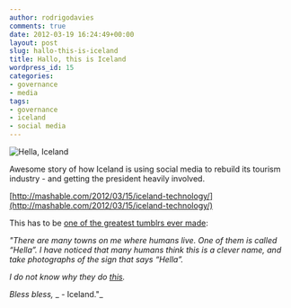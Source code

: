 ```yaml
---
author: rodrigodavies
comments: true
date: 2012-03-19 16:24:49+00:00
layout: post
slug: hallo-this-is-iceland
title: Hallo, this is Iceland
wordpress_id: 15
categories:
- governance
- media
tags:
- governance
- iceland
- social media
---
```


![Hella, Iceland](http://media.tumblr.com/tumblr_lrotqineT91qbibzj.jpg)

Awesome story of how Iceland is using social media to rebuild its tourism industry - and getting the president heavily involved.

[http://mashable.com/2012/03/15/iceland-technology/](http://mashable.com/2012/03/15/iceland-technology/)

This has to be [one of the greatest tumblrs ever made](http://icelandwantstobeyourfriend.tumblr.com/):

_"There are many towns on me where humans live. One of them is called “Hella”. I have noticed that many humans think this is a clever name, and take photographs of the sign that says “Hella”._

_I do not know why they do [this](http://www.flickr.com/photos/icelandwantstobeyourfriend/galleries/72157627692285734/)._

_Bless bless,_
_ - Iceland."_
